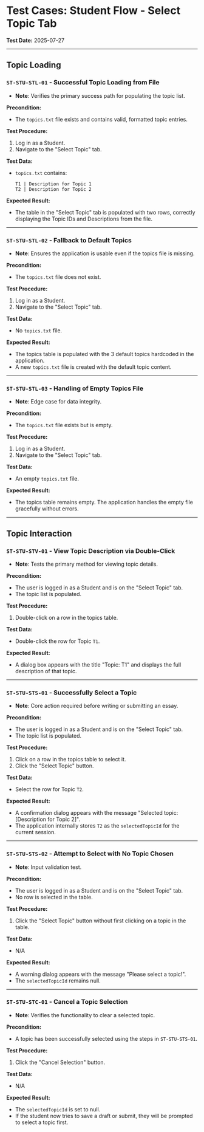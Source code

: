 
# Test Cases: Student Flow - Select Topic Tab

**Test Date:** 2025-07-27

---

## Topic Loading

### `ST-STU-STL-01` - Successful Topic Loading from File
*   **Note**: Verifies the primary success path for populating the topic list.

**Precondition:**
*   The `topics.txt` file exists and contains valid, formatted topic entries.

**Test Procedure:**
1.  Log in as a Student.
2.  Navigate to the "Select Topic" tab.

**Test Data:**
*   `topics.txt` contains:
    ```
    T1 | Description for Topic 1
    T2 | Description for Topic 2
    ```

**Expected Result:**
*   The table in the "Select Topic" tab is populated with two rows, correctly displaying the Topic IDs and Descriptions from the file.

---

### `ST-STU-STL-02` - Fallback to Default Topics
*   **Note**: Ensures the application is usable even if the topics file is missing.

**Precondition:**
*   The `topics.txt` file does not exist.

**Test Procedure:**
1.  Log in as a Student.
2.  Navigate to the "Select Topic" tab.

**Test Data:**
*   No `topics.txt` file.

**Expected Result:**
*   The topics table is populated with the 3 default topics hardcoded in the application.
*   A new `topics.txt` file is created with the default topic content.

---

### `ST-STU-STL-03` - Handling of Empty Topics File
*   **Note**: Edge case for data integrity.

**Precondition:**
*   The `topics.txt` file exists but is empty.

**Test Procedure:**
1.  Log in as a Student.
2.  Navigate to the "Select Topic" tab.

**Test Data:**
*   An empty `topics.txt` file.

**Expected Result:**
*   The topics table remains empty. The application handles the empty file gracefully without errors.

---

## Topic Interaction

### `ST-STU-STV-01` - View Topic Description via Double-Click
*   **Note**: Tests the primary method for viewing topic details.

**Precondition:**
*   The user is logged in as a Student and is on the "Select Topic" tab.
*   The topic list is populated.

**Test Procedure:**
1.  Double-click on a row in the topics table.

**Test Data:**
*   Double-click the row for Topic `T1`.

**Expected Result:**
*   A dialog box appears with the title "Topic: T1" and displays the full description of that topic.

---

### `ST-STU-STS-01` - Successfully Select a Topic
*   **Note**: Core action required before writing or submitting an essay.

**Precondition:**
*   The user is logged in as a Student and is on the "Select Topic" tab.
*   The topic list is populated.

**Test Procedure:**
1.  Click on a row in the topics table to select it.
2.  Click the "Select Topic" button.

**Test Data:**
*   Select the row for Topic `T2`.

**Expected Result:**
*   A confirmation dialog appears with the message "Selected topic: [Description for Topic 2]".
*   The application internally stores `T2` as the `selectedTopicId` for the current session.

---

### `ST-STU-STS-02` - Attempt to Select with No Topic Chosen
*   **Note**: Input validation test.

**Precondition:**
*   The user is logged in as a Student and is on the "Select Topic" tab.
*   No row is selected in the table.

**Test Procedure:**
1.  Click the "Select Topic" button without first clicking on a topic in the table.

**Test Data:**
*   N/A

**Expected Result:**
*   A warning dialog appears with the message "Please select a topic!".
*   The `selectedTopicId` remains null.

---

### `ST-STU-STC-01` - Cancel a Topic Selection
*   **Note**: Verifies the functionality to clear a selected topic.

**Precondition:**
*   A topic has been successfully selected using the steps in `ST-STU-STS-01`.

**Test Procedure:**
1.  Click the "Cancel Selection" button.

**Test Data:**
*   N/A

**Expected Result:**
*   The `selectedTopicId` is set to null.
*   If the student now tries to save a draft or submit, they will be prompted to select a topic first.

